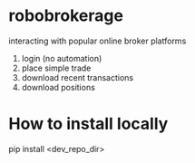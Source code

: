 # robobrokerage
interacting with popular online broker platforms
1) login (no automation)
2) place simple trade
3) download recent transactions
3) download positions

# How to install locally
pip install <dev_repo_dir>
